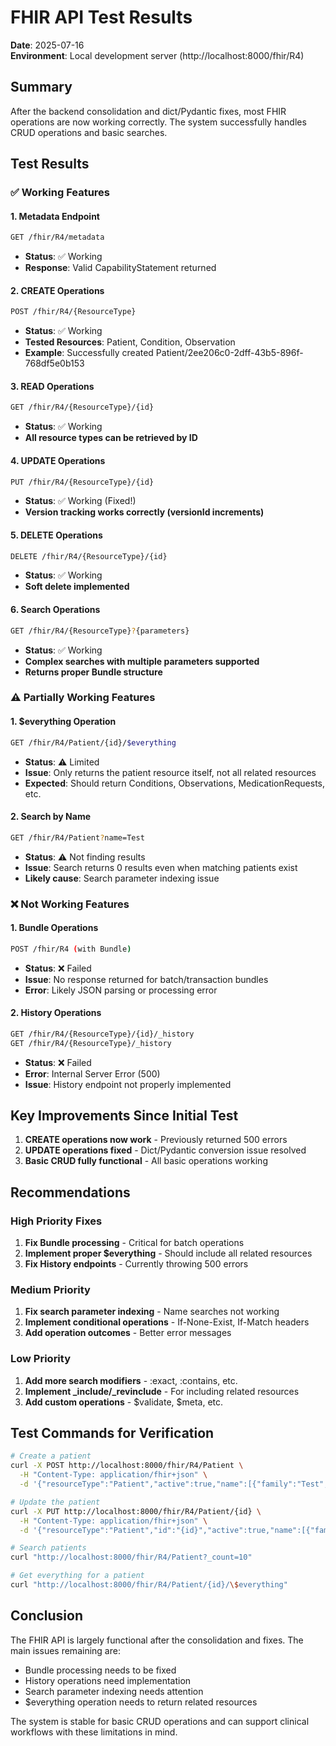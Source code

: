 # FHIR API Test Results

**Date**: 2025-07-16  
**Environment**: Local development server (http://localhost:8000/fhir/R4)

## Summary

After the backend consolidation and dict/Pydantic fixes, most FHIR operations are now working correctly. The system successfully handles CRUD operations and basic searches.

## Test Results

### ✅ Working Features

#### 1. Metadata Endpoint
```bash
GET /fhir/R4/metadata
```
- **Status**: ✅ Working
- **Response**: Valid CapabilityStatement returned

#### 2. CREATE Operations
```bash
POST /fhir/R4/{ResourceType}
```
- **Status**: ✅ Working
- **Tested Resources**: Patient, Condition, Observation
- **Example**: Successfully created Patient/2ee206c0-2dff-43b5-896f-768df5e0b153

#### 3. READ Operations
```bash
GET /fhir/R4/{ResourceType}/{id}
```
- **Status**: ✅ Working
- **All resource types can be retrieved by ID**

#### 4. UPDATE Operations
```bash
PUT /fhir/R4/{ResourceType}/{id}
```
- **Status**: ✅ Working (Fixed!)
- **Version tracking works correctly (versionId increments)**

#### 5. DELETE Operations
```bash
DELETE /fhir/R4/{ResourceType}/{id}
```
- **Status**: ✅ Working
- **Soft delete implemented**

#### 6. Search Operations
```bash
GET /fhir/R4/{ResourceType}?{parameters}
```
- **Status**: ✅ Working
- **Complex searches with multiple parameters supported**
- **Returns proper Bundle structure**

### ⚠️ Partially Working Features

#### 1. $everything Operation
```bash
GET /fhir/R4/Patient/{id}/$everything
```
- **Status**: ⚠️ Limited
- **Issue**: Only returns the patient resource itself, not all related resources
- **Expected**: Should return Conditions, Observations, MedicationRequests, etc.

#### 2. Search by Name
```bash
GET /fhir/R4/Patient?name=Test
```
- **Status**: ⚠️ Not finding results
- **Issue**: Search returns 0 results even when matching patients exist
- **Likely cause**: Search parameter indexing issue

### ❌ Not Working Features

#### 1. Bundle Operations
```bash
POST /fhir/R4 (with Bundle)
```
- **Status**: ❌ Failed
- **Issue**: No response returned for batch/transaction bundles
- **Error**: Likely JSON parsing or processing error

#### 2. History Operations
```bash
GET /fhir/R4/{ResourceType}/{id}/_history
GET /fhir/R4/{ResourceType}/_history
```
- **Status**: ❌ Failed
- **Error**: Internal Server Error (500)
- **Issue**: History endpoint not properly implemented

## Key Improvements Since Initial Test

1. **CREATE operations now work** - Previously returned 500 errors
2. **UPDATE operations fixed** - Dict/Pydantic conversion issue resolved
3. **Basic CRUD fully functional** - All basic operations working

## Recommendations

### High Priority Fixes
1. **Fix Bundle processing** - Critical for batch operations
2. **Implement proper $everything** - Should include all related resources
3. **Fix History endpoints** - Currently throwing 500 errors

### Medium Priority
1. **Fix search parameter indexing** - Name searches not working
2. **Implement conditional operations** - If-None-Exist, If-Match headers
3. **Add operation outcomes** - Better error messages

### Low Priority
1. **Add more search modifiers** - :exact, :contains, etc.
2. **Implement _include/_revinclude** - For including related resources
3. **Add custom operations** - $validate, $meta, etc.

## Test Commands for Verification

```bash
# Create a patient
curl -X POST http://localhost:8000/fhir/R4/Patient \
  -H "Content-Type: application/fhir+json" \
  -d '{"resourceType":"Patient","active":true,"name":[{"family":"Test","given":["User"]}]}'

# Update the patient
curl -X PUT http://localhost:8000/fhir/R4/Patient/{id} \
  -H "Content-Type: application/fhir+json" \
  -d '{"resourceType":"Patient","id":"{id}","active":true,"name":[{"family":"Updated","given":["User"]}]}'

# Search patients
curl "http://localhost:8000/fhir/R4/Patient?_count=10"

# Get everything for a patient
curl "http://localhost:8000/fhir/R4/Patient/{id}/\$everything"
```

## Conclusion

The FHIR API is largely functional after the consolidation and fixes. The main issues remaining are:
- Bundle processing needs to be fixed
- History operations need implementation
- Search parameter indexing needs attention
- $everything operation needs to return related resources

The system is stable for basic CRUD operations and can support clinical workflows with these limitations in mind.